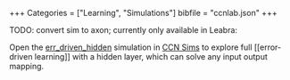 +++
Categories = ["Learning", "Simulations"]
bibfile = "ccnlab.json"
+++

TODO: convert sim to axon; currently only available in Leabra:

Open the [err_driven_hidden](https://sims.compcogneuro.org/ch4/err_driven_hidden) simulation in [CCN Sims](https://compcogneuro.org/simulations) to explore full [[error-driven learning]] with a hidden layer, which can solve any input output mapping.


